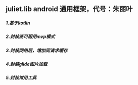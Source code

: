 ## juliet.lib android 通用框架，代号：朱丽叶
##### 1.基于kotlin  
##### 2.封装高可服用mvp模式  
##### 3.封装网络层，增加同请求缓存  
##### 4.封装glide图片加载  
##### 5.封装常用工具
